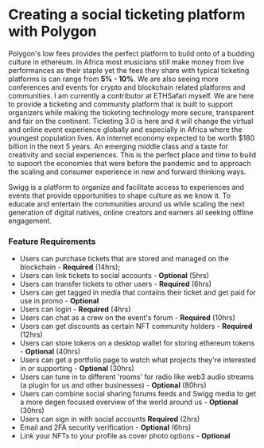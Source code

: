 # Creating a social ticketing platform with Polygon
Polygon's low fees provides the perfect platform to build onto of a budding culture in ethereum. In Africa most musicians still make money from live performances as their staple yet the fees they share with typical ticketing platforms is can range from **5% - 10%**. We are also seeing more conferences and events for crypto and blockchain related platforms and communities. I am currently a contributor at ETHSafari myself. We are here to provide a ticketing and community platform that is built to support organizers while making the ticketing technology more secure, transparent and fair on the continent. Ticketing 3.0 is here and it will change the virtual and online event experience globally and especially in Africa where the youngest population lives. An internet economy expected to be worth $180 billion in the next 5 years.
An emerging middle class and a taste for creativity and social experiences. This is the perfect place and time to build to supoort the economies that were before the pandemic and to approach the scaling and consumer experience in new and forward thinking ways.

Swigg is a platform to organize and facilitate access to experiences and events that provide opportunities to shape culture as we know it. To educate and entertain the communities around us while scaling the next generation of digital natives, online creators and earners all seeking offline engagement.

### Feature Requirements
- Users can purchase tickets that are stored and managed on the blockchain - **Required** (14hrs);
- Users can link tickets to social accounts - **Optional** (5hrs)
- Users can transfer tickets to other users - **Required** (6hrs)
- Users can get tagged in media that contains their ticket and get paid for use in promo - **Optional**
- Users can login - **Required** (4hrs)
- Users can chat as a crew on the event's forum - **Required** (10hrs)
- Users can get discounts as certain NFT community holders - **Required** (12hrs)
- Users can store tokens on a desktop wallet for storing ethereum tokens - **Optional** (40hrs)
- Users can get a portfolio page to watch what projects they're interested in or supporting - **Optional** (30hrs)
- Users can tune in to different 'rooms' for radio like web3 audio streams (a plugin for us and other businesses) - **Optional** (80hrs)
- Users can combine social sharing forums feeds and Swigg media to get a more degen focused overview of the world around us - **Optional** (30hrs)
- Users can sign in with social accounts **Required** (2hrs)
- Email and 2FA security verification - **Optional** (6hrs)
- Link your NFTs to your profile as cover photo options -  **Optional**


